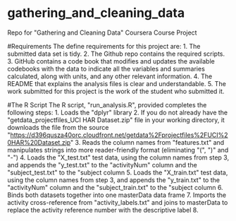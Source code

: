 # gathering_and_cleaning_data
Repo for "Gathering and Cleaning Data" Coursera Course Project

#Requirements
The define requirements for this project are:
    1. The submitted data set is tidy.
    2. The Github repo contains the required scripts.
    3. GitHub contains a code book that modifies and updates the available codebooks with the data to indicate all the variables and summaries calculated, along with units, and any other relevant information.
    4. The README that explains the analysis files is clear and understandable.
    5. The work submitted for this project is the work of the student who submitted it.
	
#The R Script
The R script, "run_analysis.R", provided completes the following steps:
	1. Loads the "dplyr" library
	2. If you do not already have the "getdata_projectfiles_UCI HAR Dataset.zip" file in your working directory, it downloads the file from the source
		"https://d396qusza40orc.cloudfront.net/getdata%2Fprojectfiles%2FUCI%20HAR%20Dataset.zip"
	3. Reads the column names from "features.txt" and manipulates strings into more reader-friendly format (eliminating "(", ")" and "-")
	4. Loads the "X_test.txt" test data, using the column names from step 3, and appends the "y_test.txt" to the "activityNum" column and the "subject_test.txt" to the "subject column
	5. Loads the "X_train.txt" test data, using the column names from step 3, and appends the "y_train.txt" to the "activityNum" column and the "subject_train.txt" to the "subject column
	6. Binds both datasets together into one masterData data frame
	7. Imports the activity cross-reference from "activity_labels.txt" and joins to masterData to replace the activity reference number with the descriptive label
	8. 